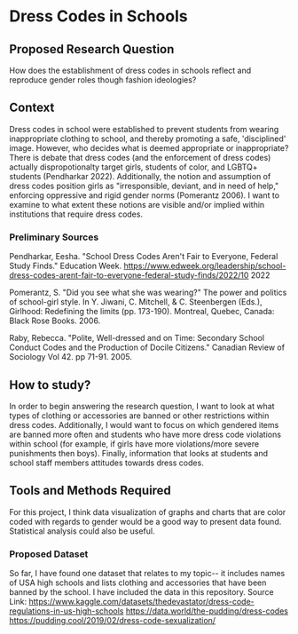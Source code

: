 # Dress Codes in Schools
## Proposed Research Question
How does the establishment of dress codes in schools reflect and reproduce gender roles though fashion ideologies?

## Context
Dress codes in school were established to prevent students from wearing inappropriate clothing to school, and thereby promoting a safe, 'disciplined' image. However, who decides what is deemed appropriate or inappropriate? There is debate that dress codes (and the enforcement of dress codes) actually dispropotionalty target girls, students of color, and LGBTQ+ students (Pendharkar 2022). Additionally, the notion and assumption of dress codes position girls as "irresponsible, deviant, and in need of help," enforcing oppressive and rigid gender norms (Pomerantz 2006). I want to examine to what extent these notions are visible and/or implied within institutions that require dress codes. 

### Preliminary Sources
Pendharkar, Eesha. "School Dress Codes Aren't Fair to Everyone, Federal Study Finds." Education Week. https://www.edweek.org/leadership/school-dress-codes-arent-fair-to-everyone-federal-study-finds/2022/10 2022

Pomerantz, S. "Did you see what she was wearing?" The power and politics of school-girl style. In Y. Jiwani, C. Mitchell, & C. Steenbergen (Eds.), Girlhood: Redefining the limits (pp. 173-190). Montreal, Quebec, Canada: Black Rose Books. 2006.

Raby, Rebecca. "Polite, Well-dressed and on Time: Secondary School Conduct Codes and the Production of Docile Citizens." Canadian Review of Sociology Vol 42. pp 71-91. 2005. 

## How to study? 
In order to begin answering the research question, I want to look at what types of clothing or accessories are banned or other restrictions within dress codes. Additionally, I would want to focus on which gendered items are banned more often and students who have more dress code violations within school (for example, if girls have more violations/more severe punishments then boys). Finally, information that looks at students and school staff members attitudes towards dress codes.

## Tools and Methods Required
For this project, I think data visualization of graphs and charts that are color coded with regards to gender would be a good way to present data found. Statistical analysis could also be useful. 

### Proposed Dataset 
So far, I have found one dataset that relates to my topic-- it includes names of USA high schools and lists clothing and accessories that have been banned by the school. I have included the data in this repository. Source Link: https://www.kaggle.com/datasets/thedevastator/dress-code-regulations-in-us-high-schools 
https://data.world/the-pudding/dress-codes
https://pudding.cool/2019/02/dress-code-sexualization/
